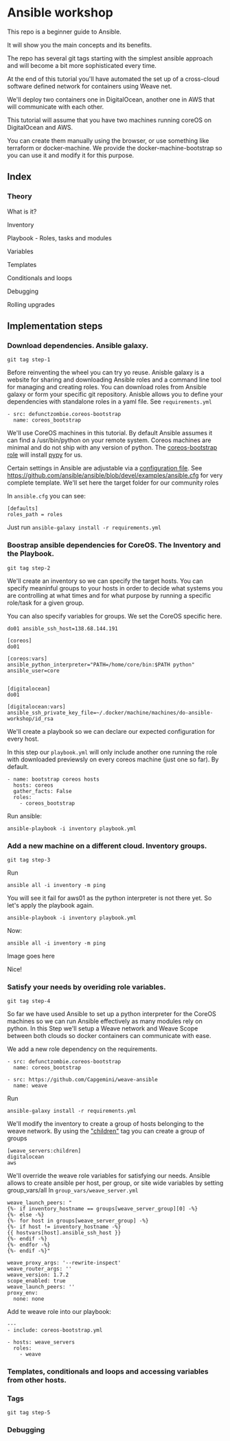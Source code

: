 # Ansible workshop

This repo is a beginner guide to Ansible.

It will show you the main concepts and its benefits.

The repo has several git tags starting with the simplest ansible approach and will become a bit more sophisticated every time.

At the end of this tutorial you'll have automated the set up of a cross-cloud software defined network for containers using Weave net.

We'll deploy two containers one in DigitalOcean, another one in AWS that will communicate with each other.

This tutorial will assume that you have two machines running coreOS on DigitalOcean and AWS.

You can create them manually using the browser, or use something like terraform or docker-machine. We provide the docker-machine-bootstrap so you can use it and modify it for this purpose.

## Index

### Theory

What is it?

Inventory

Playbook - Roles, tasks and modules

Variables

Templates

Conditionals and loops

Debugging

Rolling upgrades


## Implementation steps

### Download dependencies. Ansible galaxy.

```git tag step-1```

Before reinventing the wheel you can try yo reuse.
Anisble galaxy is a website for sharing and downloading Ansible roles and a command line tool for managing and creating roles. You can download roles from Ansible galaxy or form your specific git repository.
Anisble allows you to define your dependencies with standalone roles in a yaml file. See ```requirements.yml```

```
- src: defunctzombie.coreos-bootstrap
  name: coreos_bootstrap
```

We'll use CoreOS machines in this tutorial. By default Ansible assumes it can find a /usr/bin/python on your remote system. Coreos machines are minimal and do not ship with any version of python. The [coreos-bootstrap role](https://github.com/defunctzombie/ansible-coreos-bootstrap) will install [pypy](http://pypy.org/) for us.

Certain settings in Ansible are adjustable via a [configuration file](http://docs.ansible.com/ansible/intro_configuration.html). See https://github.com/ansible/ansible/blob/devel/examples/ansible.cfg for very complete template.
We'll set here the target folder for our community roles

In ```ansible.cfg``` you can see:

```
[defaults]
roles_path = roles
```

Just run ```ansible-galaxy install -r requirements.yml```

### Boostrap ansible dependencies for CoreOS. The Inventory and the Playbook.

```git tag step-2```

We'll create an inventory so we can specify the target hosts. You can specify meaninful groups to your hosts in order to decide what systems you are controlling at what times and for what purpose by running a specific role/task for a given group.

You can also specify variables for groups. We set the CoreOS specific here.

```
do01 ansible_ssh_host=138.68.144.191

[coreos]
do01

[coreos:vars]
ansible_python_interpreter="PATH=/home/core/bin:$PATH python"
ansible_user=core


[digitalocean]
do01

[digitalocean:vars]
ansible_ssh_private_key_file=~/.docker/machine/machines/do-ansible-workshop/id_rsa
```

We'll create a playbook so we can declare our expected configuration for every host.

In this step our ```playbook.yml``` will only include another one running the role with downloaded previewsly on every coreos machine (just one so far).
By default.
```
- name: bootstrap coreos hosts
  hosts: coreos
  gather_facts: False
  roles:
    - coreos_bootstrap
```

Run ansible:

```
ansible-playbook -i inventory playbook.yml
```

### Add a new machine on a different cloud. Inventory groups.

```git tag step-3```

Run

```
ansible all -i inventory -m ping
```

You will see it fail for aws01 as the python interpreter is not there yet. So let's apply the playbook again.

```
ansible-playbook -i inventory playbook.yml
```

Now:

```
ansible all -i inventory -m ping
```

Image goes here

Nice!

### Satisfy your needs by overiding role variables.

```git tag step-4```

So far we have used Ansible to set up a python interpreter for the CoreOS machines so we can run Ansible effectively as many modules rely on python.
In this Step we'll setup a Weave network and Weave Scope between both clouds so docker containers can communicate with ease.

We add a new role dependency on the requirements.

```
- src: defunctzombie.coreos-bootstrap
  name: coreos_bootstrap

- src: https://github.com/Capgemini/weave-ansible
  name: weave
``` 

Run

```
ansible-galaxy install -r requirements.yml
```

We'll modify the inventory to create a group of hosts belonging to the weave network. By using the ["children"](http://docs.ansible.com/ansible/intro_inventory.html#groups-of-groups-and-group-variables) tag you can create a group of groups

```
[weave_servers:children]
digitalocean
aws
```

We'll override the weave role variables for satisfying our needs. Ansible allows to create ansible per host, per group, or site wide variables by setting group_vars/all
In ```group_vars/weave_server.yml```

```
weave_launch_peers: "
{%- if inventory_hostname == groups[weave_server_group][0] -%}
{%- else -%}
{%- for host in groups[weave_server_group] -%}
{%- if host != inventory_hostname -%}
{{ hostvars[host].ansible_ssh_host }}
{%- endif -%}
{%- endfor -%}
{%- endif -%}"

weave_proxy_args: '--rewrite-inspect'
weave_router_args: ''
weave_version: 1.7.2
scope_enabled: true
weave_launch_peers: ''
proxy_env: 
  none: none
```

Add te weave role into our playbook:

```
---
- include: coreos-bootstrap.yml

- hosts: weave_servers
  roles:
    - weave
```

### Templates, conditionals and loops and accessing variables from other hosts.


### Tags
```git tag step-5```

### Debugging



